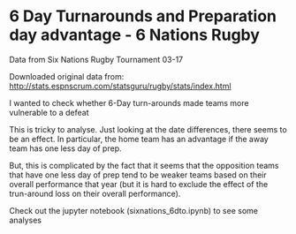 # 6 Day Turnarounds and Preparation day advantage - 6 Nations Rugby
Data from Six Nations Rugby Tournament 03-17

Downloaded original data from:
http://stats.espnscrum.com/statsguru/rugby/stats/index.html

I wanted to check whether 6-Day turn-arounds made teams more vulnerable to a defeat

This is tricky to analyse. Just looking at the date differences, there seems to be an effect. In particular, the home team has an advantage if the away team has one less day of prep. 

But, this is complicated by the fact that it seems that the opposition teams that have one less day of prep tend to be weaker teams based on their overall performance that year (but it is hard to exclude the effect of the trun-around loss on their overall performance).

Check out the jupyter notebook (sixnations_6dto.ipynb) to see some analyses
